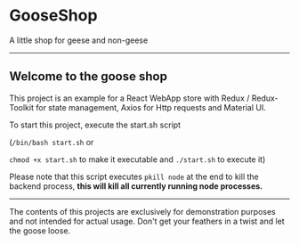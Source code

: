 # GooseShop

A little shop for geese and non-geese

---

## Welcome to the goose shop

This project is an example for a React WebApp store with Redux / Redux- Toolkit for state management, Axios for Http requests and Material UI.

To start this project, execute the start.sh script

(`/bin/bash start.sh` or

`chmod +x start.sh` to make it executable and `./start.sh` to execute it)

Please note that this script executes `pkill node` at the end to kill the backend process, **this will kill all currently running node processes.**

---

The contents of this projects are exclusively for demonstration purposes and not intended for actual usage. Don't get your feathers in a twist and let the goose loose.
